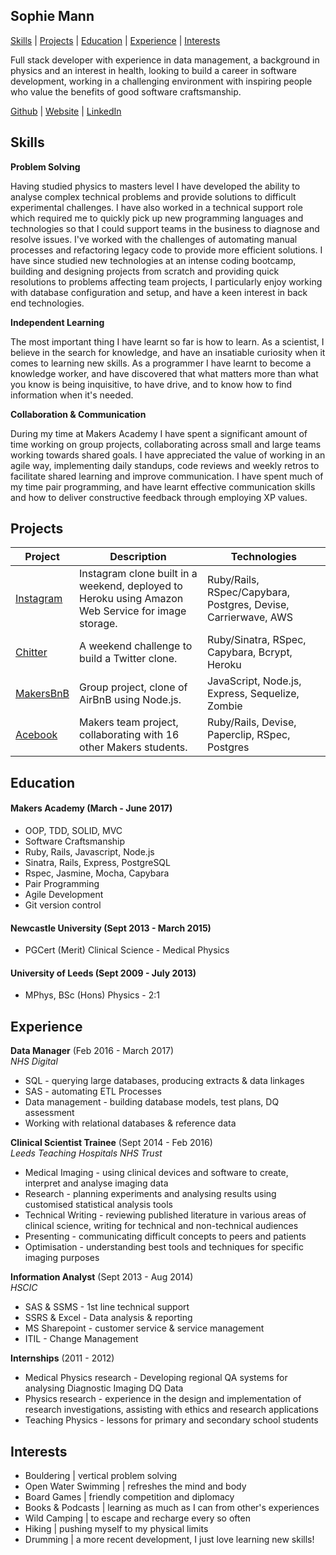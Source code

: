 ## Sophie Mann

[Skills](#skills) | [Projects](#projects) | [Education](#education) | [Experience](#experience) | [Interests](#interests)

Full stack developer with experience in data management, a background in physics and an interest in health, looking to build a career in software development, working in a challenging environment with inspiring people who value the benefits of good software craftsmanship.

[Github](https://github.com/sophieklm) | [Website](https://mann-made-code.herokuapp.com/) | [LinkedIn](https://www.linkedin.com/in/sophie-mann)

## Skills

**Problem Solving**

Having studied physics to masters level I have developed the ability to analyse complex technical problems and provide solutions to difficult experimental challenges. I have also worked in a technical support role which required me to quickly pick up new programming languages and technologies so that I could support teams in the business to diagnose and resolve issues. I've worked with the challenges of automating manual processes and refactoring legacy code to provide more efficient solutions. I have since studied new technologies at an intense coding bootcamp, building and designing projects from scratch and providing quick resolutions to problems affecting team projects, I particularly enjoy working with database configuration and setup, and have a keen interest in back end technologies.

**Independent Learning**

The most important thing I have learnt so far is how to learn. As a scientist, I believe in the search for knowledge, and have an insatiable curiosity when it comes to learning new skills. As a programmer I have learnt to become a knowledge worker, and have discovered that what matters more than what you know is being inquisitive, to have drive, and to know how to find information when it's needed.

**Collaboration & Communication**

During my time at Makers Academy I have spent a significant amount of time working on group projects, collaborating across small and large teams working towards shared goals. I have appreciated the value of working in an agile way, implementing daily standups, code reviews and weekly retros to facilitate shared learning and improve communication. I have spent much of my time pair programming, and have learnt effective communication skills and how to deliver constructive feedback through employing XP values.

<div style="page-break-after: always;"></div>

## Projects

| Project   | Description | Technologies |
|---        |---         |---           |
| [Instagram](https://github.com/sophieklm/instagram) | Instagram clone built in a weekend, deployed to Heroku using Amazon Web Service for image storage.  | Ruby/Rails, RSpec/Capybara, Postgres, Devise, Carrierwave, AWS |
| [Chitter](https://github.com/sophieklm/chitter) | A weekend challenge to build a Twitter clone.| Ruby/Sinatra, RSpec, Capybara, Bcrypt, Heroku  |
|[MakersBnB](https://github.com/sophieklm/makersbnb)| Group project, clone of AirBnB using Node.js. | JavaScript, Node.js, Express, Sequelize, Zombie |
|[Acebook](https://github.com/sophieklm/acebook)| Makers team project, collaborating with 16 other Makers students. | Ruby/Rails, Devise, Paperclip, RSpec, Postgres |

## Education

#### Makers Academy (March - June 2017)

- OOP, TDD, SOLID, MVC
- Software Craftsmanship
- Ruby, Rails, Javascript, Node.js
- Sinatra, Rails, Express, PostgreSQL
- Rspec, Jasmine, Mocha, Capybara
- Pair Programming
- Agile Development
- Git version control

#### Newcastle University (Sept 2013 - March 2015)

- PGCert (Merit) Clinical Science - Medical Physics

#### University of Leeds (Sept 2009 - July 2013)

- MPhys, BSc (Hons) Physics - 2:1

## Experience

**Data Manager** (Feb 2016 - March 2017)    
*NHS Digital*  

- SQL - querying large databases, producing extracts & data linkages
- SAS - automating ETL Processes
- Data management - building database models, test plans, DQ assessment
- Working with relational databases & reference data

**Clinical Scientist Trainee** (Sept 2014 - Feb 2016)   
*Leeds Teaching Hospitals NHS Trust*  

- Medical Imaging - using clinical devices and software to create, interpret and analyse imaging data
- Research - planning experiments and analysing results using customised statistical analysis tools
- Technical Writing - reviewing published literature in various areas of clinical science, writing for technical and non-technical audiences
- Presenting - communicating difficult concepts to peers and patients
- Optimisation - understanding best tools and techniques for specific imaging purposes

**Information Analyst** (Sept 2013 - Aug 2014)    
*HSCIC*  

- SAS & SSMS - 1st line technical support
- SSRS & Excel - Data analysis & reporting
- MS Sharepoint - customer service & service management
- ITIL - Change Management

**Internships** (2011 - 2012)

- Medical Physics research - Developing regional QA systems for analysing Diagnostic Imaging DQ Data
- Physics research - experience in the design and implementation of research investigations, assisting with ethics and research applications
- Teaching Physics - lessons for primary and secondary school students

## Interests

- Bouldering | vertical problem solving
- Open Water Swimming | refreshes the mind and body
- Board Games | friendly competition and diplomacy
- Books & Podcasts | learning as much as I can from other's experiences
- Wild Camping | to escape and recharge every so often
- Hiking | pushing myself to my physical limits
- Drumming | a more recent development, I just love learning new skills!
